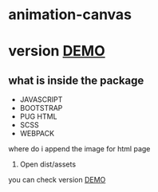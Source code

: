 # animation-canvas 

# version [DEMO](https://facesar.github.io/animation-canvas/dist/)
## what is inside the package 

- JAVASCRIPT
- BOOTSTRAP
- PUG HTML
- SCSS
- WEBPACK

where do i append the image for html page
1. Open dist/assets

you can check version [DEMO](https://facesar.github.io/animation-canvas/dist/)